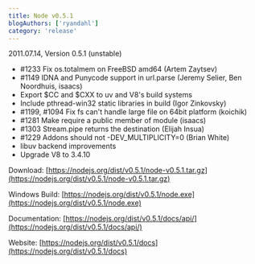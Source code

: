 ```yaml
---
title: Node v0.5.1
blogAuthors: ['ryandahl']
category: 'release'
---
```


2011.07.14, Version 0.5.1 (unstable)

* #1233 Fix os.totalmem on FreeBSD amd64 (Artem Zaytsev)
* #1149 IDNA and Punycode support in url.parse (Jeremy Selier, Ben Noordhuis, isaacs)
* Export $CC and $CXX to uv and V8's build systems
* Include pthread-win32 static libraries in build (Igor Zinkovsky)
* #1199, #1094 Fix fs can't handle large file on 64bit platform (koichik)
* #1281 Make require a public member of module (isaacs)
* #1303 Stream.pipe returns the destination (Elijah Insua)
* #1229 Addons should not -DEV\_MULTIPLICITY=0 (Brian White)
* libuv backend improvements
* Upgrade V8 to 3.4.10

Download: [https://nodejs.org/dist/v0.5.1/node-v0.5.1.tar.gz](https://nodejs.org/dist/v0.5.1/node-v0.5.1.tar.gz)

Windows Build: [https://nodejs.org/dist/v0.5.1/node.exe](https://nodejs.org/dist/v0.5.1/node.exe)

Documentation: [https://nodejs.org/dist/v0.5.1/docs/api/](https://nodejs.org/dist/v0.5.1/docs/api/)

Website: [https://nodejs.org/dist/v0.5.1/docs](https://nodejs.org/dist/v0.5.1/docs)
